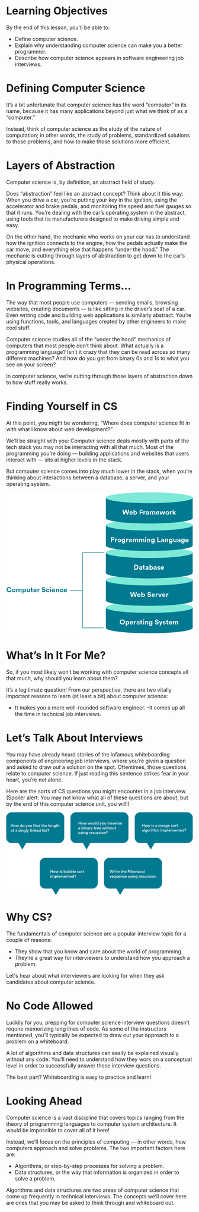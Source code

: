 # Learning Objectives

By the end of this lesson, you'll be able to:

- Define computer science.
- Explain why understanding computer science can make you a better programmer.
- Describe how computer science appears in software engineering job interviews.

# Defining Computer Science

It’s a bit unfortunate that computer science has the word “computer” in its name, because it has many applications beyond just what we think of as a “computer.”

Instead, think of computer science as the study of the nature of computation; in other words, the study of problems, standardized solutions to those problems, and how to make those solutions more efficient.

# Layers of Abstraction

Computer science is, by definition, an abstract field of study.

Does “abstraction” feel like an abstract concept? Think about it this way: When you drive a car, you’re putting your key in the ignition, using the accelerator and brake pedals, and monitoring the speed and fuel gauges so that it runs. You’re dealing with the car’s operating system in the abstract, using tools that its manufacturers designed to make driving simple and easy.

On the other hand, the mechanic who works on your car has to understand how the ignition connects to the engine, how the pedals actually make the car move, and everything else that happens “under the hood.” The mechanic is cutting through layers of abstraction to get down to the car’s physical operations.

# In Programming Terms...

The way that most people use computers — sending emails, browsing websites, creating documents — is like sitting in the driver’s seat of a car. Even writing code and building web applications is similarly abstract. You’re using functions, tools, and languages created by other engineers to make cool stuff.

Computer science studies all of the “under the hood” mechanics of computers that most people don’t think about. What actually is a programming language? Isn’t it crazy that they can be read across so many different machines? And how do you get from binary 0s and 1s to what you see on your screen?

In computer science, we’re cutting through those layers of abstraction down to how stuff really works.

# Finding Yourself in CS

At this point, you might be wondering, “Where does computer science fit in with what I know about web development?”

We’ll be straight with you: Computer science deals mostly with parts of the tech stack you may not be interacting with all that much. Most of the programming you’re doing — building applications and websites that users interact with — sits at higher levels in the stack.

But computer science comes into play much lower in the stack, when you’re thinking about interactions between a database, a server, and your operating system.

![stack](./pics/4-CS-Diagram.png)

# What’s In It For Me?

So, if you most likely won’t be working with computer science concepts all that much, why should you learn about them?

It’s a legitimate question! From our perspective, there are two vitally important reasons to learn (at least a bit) about computer science:

- It makes you a more well-rounded software engineer.
  -It comes up all the time in technical job interviews.

# Let’s Talk About Interviews

You may have already heard stories of the infamous whiteboarding components of engineering job interviews, where you’re given a question and asked to draw out a solution on the spot. Oftentimes, those questions relate to computer science. If just reading this sentence strikes fear in your heart, you’re not alone.

Here are the sorts of CS questions you might encounter in a job interview. (Spoiler alert: You may not know what all of these questions are about, but by the end of this computer science unit, you will!)

![speech bubbles](./pics/5-Speech-Bubbles.png)

# Why CS?

The fundamentals of computer science are a popular interview topic for a couple of reasons:

- They show that you know and care about the world of programming.
- They’re a great way for interviewers to understand how you approach a problem.

Let's hear about what interviewers are looking for when they ask candidates about computer science.

# No Code Allowed

Luckily for you, prepping for computer science interview questions doesn’t require memorizing long lines of code. As some of the instructors mentioned, you’ll typically be expected to draw out your approach to a problem on a whiteboard.

A lot of algorithms and data structures can easily be explained visually without any code. You’ll need to understand how they work on a conceptual level in order to successfully answer these interview questions.

The best part? Whiteboarding is easy to practice and learn!

# Looking Ahead

Computer science is a vast discipline that covers topics ranging from the theory of programming languages to computer system architecture. It would be impossible to cover all of it here!

Instead, we’ll focus on the principles of computing — in other words, how computers approach and solve problems. The two important factors here are:

- Algorithms, or step-by-step processes for solving a problem.
- Data structures, or the way that information is organized in order to solve a problem.

Algorithms and data structures are two areas of computer science that come up frequently in technical interviews. The concepts we’ll cover here are ones that you may be asked to think through and whiteboard out.
